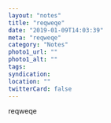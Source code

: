 ```yaml
---
layout: "notes"
title: "reqweqe"
date: "2019-01-09T14:03:39"
meta: "reqweqe"
category: "Notes"
photo1_url: ""
photo1_alt: ""
tags:
syndication: 
location: ""
twitterCard: false
---
```

reqweqe
